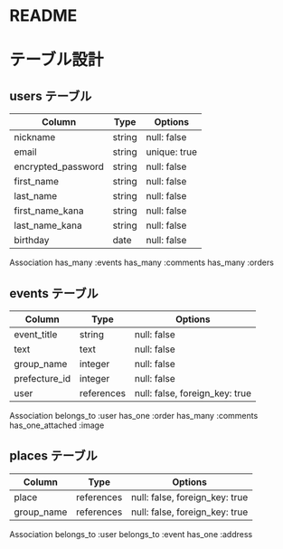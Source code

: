 # README

# テーブル設計

## users テーブル

| Column             | Type   | Options      |
| ------------------ | ------ | ------------ |
| nickname           | string | null: false  |
| email              | string | unique: true |
| encrypted_password | string | null: false  |
| first_name         | string | null: false  |
| last_name          | string | null: false  |
| first_name_kana    | string | null: false  |
| last_name_kana     | string | null: false  |
| birthday           | date   | null: false  |

Association
has_many :events
has_many :comments
has_many :orders




## events テーブル

| Column           | Type       | Options                        |
| ---------------- | ---------- | ------------------------------ |
| event_title      | string     | null: false                    |
| text             | text       | null: false                    |
| group_name       | integer    | null: false                    |
| prefecture_id    | integer    | null: false                    |
| user             | references | null: false, foreign_key: true |

Association
belongs_to :user
has_one :order
has_many :comments
has_one_attached :image


## places テーブル

| Column        | Type       | Options                        |
| ------------- | ---------- | ------------------------------ |
| place         | references | null: false, foreign_key: true |
| group_name    | references | null: false, foreign_key: true |

Association
belongs_to :user
belongs_to :event
has_one :address
